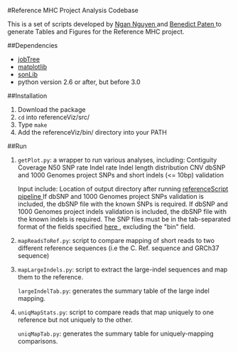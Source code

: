 #Reference MHC Project Analysis Codebase

This is a set of scripts developed by [Ngan Nguyen ](https://github.com/ngannguyen/) and [Benedict Paten ](https://github.com/benedictpaten/) to generate Tables and Figures for the Reference MHC project. 

##Dependencies
* [jobTree](https://github.com/benedictpaten/jobTree)
* [matplotlib ](http://matplotlib.sourceforge.net/)
* [sonLib](https://github.com/benedictpaten/sonLib)
* python version 2.6 or after, but before 3.0

##Installation
1. Download the package
2. <code>cd</code> into referenceViz/src/
3. Type <code>make</code>
4. Add the referenceViz/bin/ directory into your PATH

##Run
1. <code>getPlot.py</code>: a wrapper to run various analyses, including: 
    Contiguity 
    Coverage
    N50
    SNP rate
    Indel rate
    Indel length distribution
    CNV
    dbSNP and 1000 Genomes project SNPs and short indels (<= 10bp) validation

    Input include:
    Location of output directory after running [referenceScript pipeline ](https://github.com/benedictpaten/referenceScripts/blob/master/bin/pipeline.py)
    If dbSNP and 1000 Genomes project SNPs validation is included, the dbSNP file with the known SNPs is required. 
    If dbSNP and 1000 Genomes project indels validation is included, the dbSNP file with the known indels is required. 
    The SNP files must be in the tab-separated format of the fields specified [here ](http://genome.ucsc.edu/cgi-bin/hgTables?db=hg19&hgta_group=varRep&hgta_track=snp135&hgta_table=snp135&hgta_doSchema=describe+table+schema), excluding the "bin" field.

2. <code>mapReadsToRef.py</code>: script to compare mapping of short reads to two different reference sequences (i.e the C. Ref. sequence and GRCh37 sequence)

3. <code>mapLargeIndels.py</code>: script to extract the large-indel sequences and map them to the reference.

    <code>largeIndelTab.py</code>: generates the summary table of the large indel mapping.

4. <code>uniqMapStats.py</code>: script to compare reads that map uniquely to one reference but not uniquely to the other.
   
    <code>uniqMapTab.py</code>: generates the summary table for uniquely-mapping comparisons.

